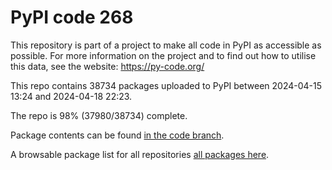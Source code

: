 # PyPI code 268

This repository is part of a project to make all code in PyPI as accessible as possible. For more information 
on the project and to find out how to utilise this data, see the website: https://py-code.org/

This repo contains 38734 packages uploaded to PyPI between 
2024-04-15 13:24 and 2024-04-18 22:23.

The repo is 98% (37980/38734) complete.

Package contents can be found [in the code branch](https://github.com/pypi-data/pypi-mirror-268/tree/code/packages).

A browsable package list for all repositories [all packages here](https://py-code.org/repositories/pypi-mirror-268).



